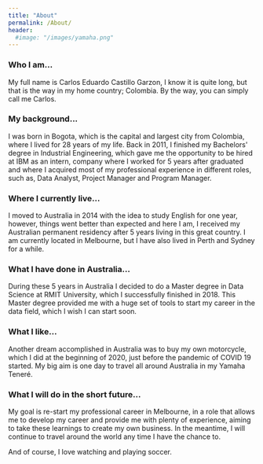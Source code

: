```yaml
---
title: "About"
permalink: /About/
header:
  #image: "/images/yamaha.png"
---
```


### Who I am...

My full name is Carlos Eduardo Castillo Garzon, I know it is quite long, but that is the way in my home country; Colombia. By the way, you can simply call me Carlos.

### My background...

I was born in Bogota, which is the capital and largest city from Colombia, where I lived for 28 years of my life. Back in 2011, I finished my Bachelors' degree in Industrial Engineering, which gave me the opportunity to be hired at IBM as an intern, company where I worked for 5 years after graduated and where I acquired most of my professional experience in different roles, such as, Data Analyst, Project Manager and Program Manager.

### Where I currently live...

I moved to Australia in 2014 with the idea to study English for one year, however, things went better than expected and here I am, I received my Australian permanent residency after 5 years living in this great country. I am currently located in Melbourne, but I have also lived in Perth and Sydney for a while.

### What I have done in Australia...

During these 5 years in Australia I decided to do a Master degree in Data Science at RMIT University, which I successfully finished in 2018. This Master degree provided me with a huge set of tools to start my career in the data field, which I wish I can start soon.

### What I like...

Another dream accomplished in Australia was to buy my own motorcycle, which I did at the beginning of 2020, just before the pandemic of COVID 19 started. My big aim is one day to travel all around Australia in my Yamaha Teneré.

### What I will do in the short future...

My goal is re-start my professional career in Melbourne, in a role that allows me to develop my career and provide me with plenty of experience, aiming to take these learnings to create my own business.
In the meantime, I will continue to travel around the world any time I have the chance to.

And of course, I love watching and playing soccer.
